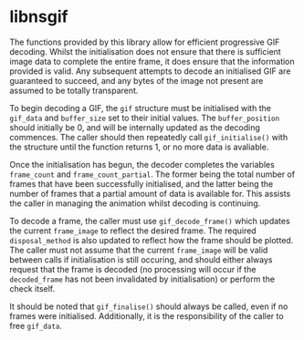 # libnsgif

The functions provided by this library allow for efficient progressive GIF decoding. Whilst the initialisation does not ensure that there is sufficient image data to complete the entire frame, it does ensure that the information provided is valid. Any subsequent attempts to decode an initialised GIF are guaranteed to succeed, and any bytes of the image not present are assumed to be totally transparent.

To begin decoding a GIF, the `gif` structure must be initialised with the `gif_data` and `buffer_size` set to their initial values. The `buffer_position` should initially be 0, and will be internally updated as the decoding commences. The caller should then repeatedly call `gif_initialise()` with the structure until the function returns 1, or no more data is avaliable.

Once the initialisation has begun, the decoder completes the variables `frame_count` and `frame_count_partial`. The former being the total number of frames that have been successfully initialised, and the latter being the number of frames that a partial amount of data is available for. This assists the caller in managing the animation whilst decoding is continuing.

To decode a frame, the caller must use `gif_decode_frame()` which updates the current `frame_image` to reflect the desired frame. The required `disposal_method` is also updated to reflect how the frame should be plotted. The caller must not assume that the current `frame_image` will be valid between calls if initialisation is still occuring, and should either always request that the frame is decoded (no processing will occur if the `decoded_frame` has not been invalidated by initialisation) or perform the check itself.

It should be noted that `gif_finalise()` should always be called, even if no frames were initialised.  Additionally, it is the responsibility of the caller to free `gif_data`.
